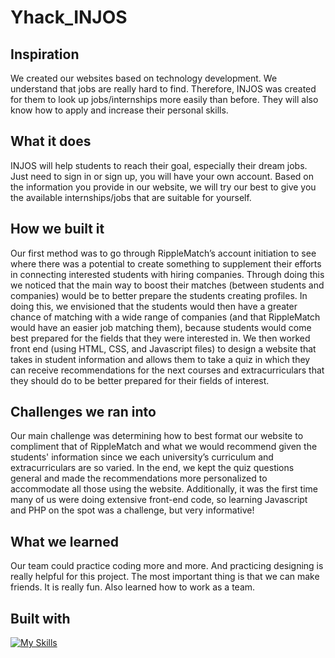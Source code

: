 # Yhack_INJOS

## Inspiration
We created our websites based on technology development. 
We understand that jobs are really hard to find. 
Therefore, INJOS was created for them to look up jobs/internships more easily than before. 
They will also know how to apply and increase their personal skills. 

## What it does
INJOS will help students to reach their goal, especially their dream jobs. 
Just need to sign in or sign up, you will have your own account. 
Based on the information you provide in our website, we will try our best to give you the available internships/jobs that are suitable for yourself. 

## How we built it
Our first method was to go through RippleMatch’s account initiation to see where there was a potential to create something to supplement their efforts in connecting interested students with hiring companies. 
Through doing this we noticed that the main way to boost their matches (between students and companies) would be to better prepare the students creating profiles. 
In doing this, we envisioned that the students would then have a greater chance of matching with a wide range of companies (and that RippleMatch would have an easier job matching them), because students would come best prepared for the fields that they were interested in. We then worked front end (using HTML, CSS, and Javascript files) to design a website that takes in student information and allows them to take a quiz in which they can receive recommendations for the next courses and extracurriculars that they should do to be better prepared for their fields of interest. 

## Challenges we ran into
Our main challenge was determining how to best format our website to compliment that of RippleMatch and what we would recommend given the students' information since we each university’s curriculum and extracurriculars are so varied. 
In the end, we kept the quiz questions general and made the recommendations more personalized to accommodate all those using the website. Additionally, it was the first time many of us were doing extensive front-end code, so learning Javascript and PHP on the spot was a challenge, but very informative! 

## What we learned
Our team could practice coding more and more. And practicing designing is really helpful for this project. 
The most important thing is that we can make friends. It is really fun. Also learned how to work as a team. 

## Built with
[![My Skills](https://skillicons.dev/icons?i=github,html,css,javascript)](https://skillicons.dev)
